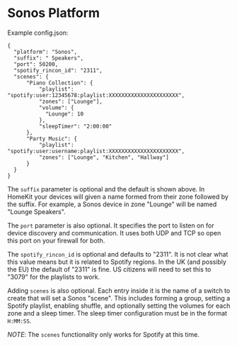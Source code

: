 # Sonos Platform

Example config.json:

```
{
  "platform": "Sonos",
  "suffix": " Speakers",
  "port": 50200,
  "spotify_rincon_id": "2311",
  "scenes": {
      "Piano Collection": {
          "playlist": "spotify:user:12345678:playlist:XXXXXXXXXXXXXXXXXXXXXX",
          "zones": ["Lounge"],
          "volume": {
            "Lounge": 10
          },
          "sleepTimer": "2:00:00"
      },
      "Party Music": {
          "playlist": "spotify:user:username:playlist:XXXXXXXXXXXXXXXXXXXXXX",
          "zones": ["Lounge", "Kitchen", "Hallway"]
      }
  }
}
```

The `suffix` parameter is optional and the default is shown above. In HomeKit
your devices will given a name formed from their zone followed by the suffix.
For example, a Sonos device in zone "Lounge" will be named "Lounge Speakers".

The `port` parameter is also optional. It specifies the port to listen on for
device discovery and communication. It uses both UDP and TCP so open this port
on your firewall for both.

The `spotify_rincon_id` is optional and defaults to "2311". It is not clear what
this value means but it is related to Spotify regions. In the UK (and possibly
the EU) the default of "2311" is fine. US citizens will need to set this to
"3079" for the playlists to work.

Adding `scenes` is also optional. Each entry inside it is the name of a switch
to create that will set a Sonos "scene". This includes forming a group, setting
a Spotify playlist, enabling shuffle, and optionally setting the volumes for
each zone and a sleep timer. The sleep timer configuration must be in the format
`H:MM:SS`.

*NOTE*: The `scenes` functionality only works for Spotify at this time.
